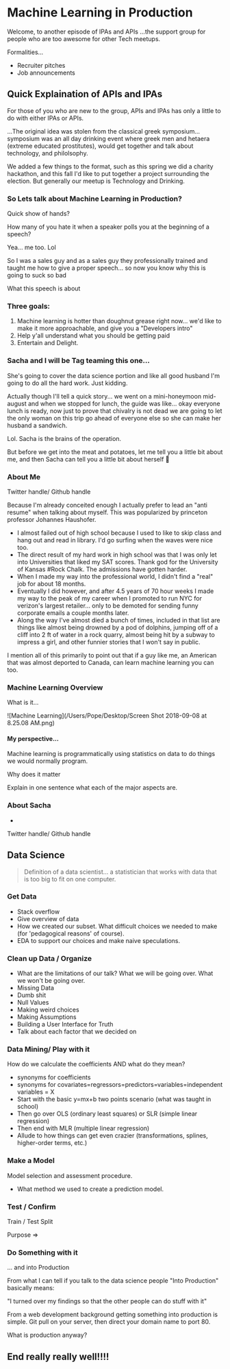 # Machine Learning in Production



Welcome, to another episode of IPAs and APIs ...the support group for people who are too awesome for other Tech meetups.

Formalities...

- Recruiter pitches
- Job announcements



## Quick Explaination of APIs and IPAs

For those of you who are new to the group, APIs and IPAs has only a little to do with either IPAs or APIs.

...The original idea was stolen from the classical greek symposium... symposium was an all day drinking event where greek men and hetaera (extreme educated prostitutes), would get together and talk about technology, and philolsophy.

We added a few things to the format, such as this spring we did a charity hackathon, and this fall I'd like to put together a project surrounding the election. But generally our meetup is Technology and Drinking.

### So Lets talk about Machine Learning in Production?

Quick show of hands?

How many of you hate it when a speaker polls you at the beginning of a speech?

Yea... me too. Lol

So I was a sales guy and as a sales guy they professionally trained and taught me how to give a proper speech... so now you know why this is going to suck so bad

What this speech is about

### Three goals:

1. Machine learning is hotter than doughnut grease right now... we'd like to make it more approachable, and give you a "Developers intro"
2. Help y'all understand what you should be getting paid
3. Entertain and Delight.

### Sacha and I will be Tag teaming this one...

She's going to cover the data science portion and like all good husband I'm going to do all the hard work. Just kidding.

Actually though I'll tell a quick story... we went on a mini-honeymoon mid-august and when we stopped for lunch, the guide was like... okay everyone lunch is ready, now just to prove that chivalry is not dead we are going to let the only woman on this trip go ahead of everyone else so she can make her husband a sandwich.

Lol. Sacha is the brains of the operation.

But before we get into the meat and potatoes, let me tell you a little bit about me, and then Sacha can tell you a little bit about herself :slightly_smiling_face:

### About Me

Twitter handle/ Github handle

Because I'm already conceited enough I actually prefer to lead an "anti resume" when talking about myself. This was popularized by princeton professor Johannes Haushofer. 

* I almost failed out of high school because I used to like to skip class and hang out and read in library. I'd go surfing when the waves were nice too. 
* The direct result of my hard work in high school was that I was only let into Universities that liked my SAT scores. Thank god for the University of Kansas #Rock Chalk. The admissions have gotten harder. 
* When I made my way into the professional world, I didn't find a "real" job for about 18 months.
* Eventually I did however, and after 4.5 years of 70 hour weeks I made my way to the peak of my career when I promoted to run NYC for verizon's largest retailer... only to be demoted for sending funny corporate emails a couple months later. 
* Along the way I've almost died a bunch of times, included in that list are things like almost being drowned by a pod of dolphins, jumping off of a cliff into 2 ft of water in a rock quarry, almost being hit by a subway to impress a girl, and other funnier stories that I won't say in public. 

I mention all of this primarily to point out that if a guy like me, an American that was almost deported to Canada, can learn machine learning you can too. 



### Machine Learning Overview

What is it...

![Machine Learning](/Users/Pope/Desktop/Screen Shot 2018-09-08 at 8.25.08 AM.png)



#### My perspective...

Machine learning is programmatically using statistics on data to do things we would normally program. 



Why does it matter

Explain in one sentence what each of the major aspects are. 



### About Sacha

- 

Twitter handle/ Github handle



## Data Science

>  Definition of a data scientist... a statistician that works with data that is too big to fit on one computer. 

### Get Data

* Stack overflow
* Give overview of data
* How we created our subset. What difficult choices we needed to make (for 'pedagogical reasons' of course). 
* EDA to support our choices and make naive speculations. 

### Clean up Data / Organize

* What are the limitations of our talk? What we will be going over. What we won't be going over.
* Missing Data
* Dumb shit
* Null Values
* Making weird choices
* Making Assumptions
* Building a User Interface for Truth
* Talk about each factor that we decided on

### Data Mining/ Play with it

How do we calculate the coefficients AND what do they mean? 

- synonyms for coefficients
- synonyms for covariates=regressors=predictors=variables=independent variables = X
- Start with the basic y=mx+b two points scenario (what was taught in school)
- Then go over OLS (ordinary least squares) or SLR (simple linear regression)
- Then end with MLR (multiple linear regression) 
- Allude to how things can get even crazier (transformations, splines, higher-order terms, etc.)

### Make a Model 

Model selection and assessment procedure.

- What method we used to create a prediction model.

### Test / Confirm

Train / Test Split

Purpose => 







### Do Something with it 

... and into Production

From what I can tell if you talk to the data science people "Into Production" basically means:

"I turned over my findings so that the other people can do stuff with it"



From a web development background getting something into production is simple. Git pull on your server, then direct your domain name to port 80.

What is production anyway?

## End really really well!!!!